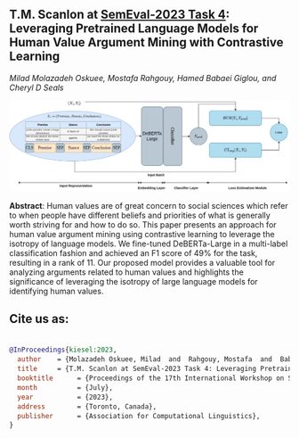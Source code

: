 
## T.M. Scanlon at [SemEval-2023 Task 4](https://touche.webis.de/semeval23/touche23-web/index.html): Leveraging Pretrained Language Models for Human Value Argument Mining with Contrastive Learning
*Milad Molazadeh Oskuee, Mostafa Rahgouy, Hamed Babaei Giglou, and Cheryl D Seals*

![Diagram](images/diagram.jpg)

**Abstract**: Human values are of great concern to social sciences which refer to when people have different beliefs and priorities of what is generally worth striving for and how to do so. This paper presents an approach for human value argument mining using contrastive learning to leverage the isotropy of language models. We fine-tuned DeBERTa-Large in a multi-label classification fashion and achieved an F1 score of 49\% for the task, resulting in a rank of 11. Our proposed model provides a valuable tool for analyzing arguments related to human values and highlights the significance of leveraging the isotropy of large language models for identifying human values.

## Cite us as:

```bib

@InProceedings{kiesel:2023,
  author    = {Molazadeh Oskuee, Milad  and  Rahgouy, Mostafa  and  Babaei Giglou, Hamed  and  D Seals, Cheryl},
  title     = {T.M. Scanlon at SemEval-2023 Task 4: Leveraging Pretrained Language Models for Human Value Argument Mining with Contrastive Learning},
  booktitle      = {Proceedings of the 17th International Workshop on Semantic Evaluation},
  month          = {July},
  year           = {2023},
  address        = {Toronto, Canada},
  publisher      = {Association for Computational Linguistics},
}

```
